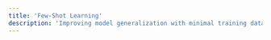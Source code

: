 ```yaml
---
title: 'Few-Shot Learning'
description: 'Improving model generalization with minimal training data.'
---
```


